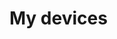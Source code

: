 <script setup>
    import DeviceCard from "../../components/DeviceCard.vue"
</script>

# My devices <Badge type="tip" text="WIP" />


<!-- ## Apple -->

<section class="devices">
    <DeviceCard deviceName='mbp' />
    <DeviceCard deviceName='iphone' />
    <DeviceCard deviceName='pc' />
    <DeviceCard deviceName='steamdeck' />
    <!-- <DeviceCard deviceName='ipad5' />
    <DeviceCard deviceName='ipad3' />
    <DeviceCard deviceName='nano' /> -->
</section>

<!-- ## Windows -->

<!-- <section class="devices">
</section> -->

<!-- ## Linux -->

<!-- <section class="devices">
</section> -->

<!-- ## Servers

<section class="devices">
    <DeviceCard deviceName='mbp_serv' />
</section>

## Others -->

<!-- <section class="devices">
    <DeviceCard deviceName='xbox' />
    <DeviceCard deviceName='camc200' />
    <DeviceCard deviceName='tabm10' />
    <DeviceCard deviceName='ps2' />
</section> -->


<style scoped lang="sass">

    .devices 
     display: flex
     flex-wrap: wrap

</style>